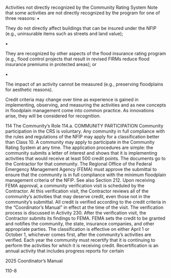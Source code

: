 Activities not directly recognized by the Community Rating System
Note that some activities are not directly recognized by the program for one of three reasons:
▪

They do not directly affect buildings that can be insured under the NFIP (e.g., uninsurable
items such as streets and land value);

▪

They are recognized by other aspects of the flood insurance rating program (e.g., flood
control projects that result in revised FIRMs reduce flood insurance premiums in protected
areas); or

▪

The impact of an activity cannot be measured (e.g., preserving floodplains for aesthetic
reasons).

Credit criteria may change over time as experience is gained in implementing, observing, and
measuring the activities and as new concepts in floodplain management come into common
practice. As innovations arise, they will be considered for recognition.

114 The Community’s Role
114.a. COMMUNITY PARTICIPATION
Community participation in the CRS is voluntary. Any community in full compliance with the rules and
regulations of the NFIP may apply for a classification better than Class 10. A community may apply to
participate in the Community Rating System at any time.
The application procedures are simple: the community submits a letter of interest and shows that it
is implementing activities that would receive at least 500 credit points. The documents go to the
Contractor for that community. The Regional Office of the Federal Emergency Management Agency
(FEMA) must approve the submittal to ensure that the community is in full compliance with the
minimum floodplain management criteria of the NFIP. See also Section 212.
Upon receiving FEMA approval, a community verification visit is scheduled by the Contractor. At this
verification visit, the Contractor reviews all of the community’s activities that may deserve credit,
even those not in the community’s submittal. All credit is verified according to the credit criteria in
the “Coordinator’s Manual” in effect at the time of the visit. The verification process is discussed in
Activity 230.
After the verification visit, the Contractor submits its findings to FEMA. FEMA sets the credit to be
granted and notifies the community, the state, insurance companies, and other appropriate parties.
The classification is effective on either April 1 or October 1, whichever comes first, after the
community’s activities are verified.
Each year the community must recertify that it is continuing to perform the activities for which it is
receiving credit. Recertification is an annual activity that includes progress reports for certain

2025 Coordinator’s Manual

110-8

